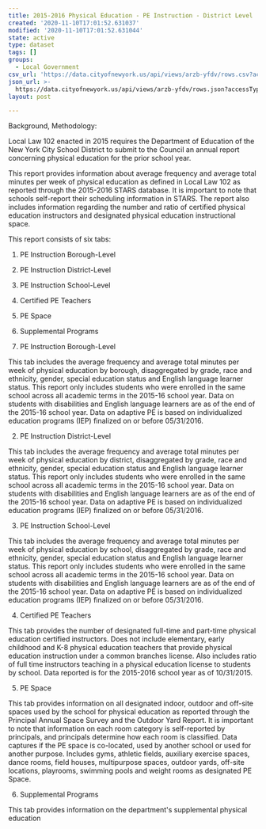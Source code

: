 ```yaml
---
title: 2015-2016 Physical Education - PE Instruction - District Level
created: '2020-11-10T17:01:52.631037'
modified: '2020-11-10T17:01:52.631044'
state: active
type: dataset
tags: []
groups:
  - Local Government
csv_url: 'https://data.cityofnewyork.us/api/views/arzb-yfdv/rows.csv?accessType=DOWNLOAD'
json_url: >-
  https://data.cityofnewyork.us/api/views/arzb-yfdv/rows.json?accessType=DOWNLOAD
layout: post

---
```

Background, Methodology: 

Local Law 102 enacted in 2015 requires the Department of Education of the New York City School District to submit to the Council an annual report concerning physical education for the prior school year.


This report provides information about average frequency and average total minutes per week of physical education as defined in Local Law 102 as reported through the 2015-2016 STARS database. It is important to note that schools self-report their scheduling information in STARS. The report also includes information regarding the number and ratio of certified physical education instructors and designated physical education instructional space.


This report consists of six tabs:


1.    PE Instruction Borough-Level
2.    PE Instruction District-Level
3.    PE Instruction School-Level
4.    Certified PE Teachers
5.    PE Space
6. Supplemental Programs


1. PE Instruction Borough-Level

This tab includes the average frequency and average total minutes per week of physical education by borough, disaggregated by grade, race and ethnicity, gender, special education status and English language learner status. This report only includes students who were enrolled in the same school across all academic terms in the 2015-16 school year. Data on students with disabilities and English language learners are as of the end of the 2015-16 school year. Data on adaptive PE is based on individualized education programs (IEP) finalized on or before 05/31/2016.


2. PE Instruction District-Level

This tab includes the average frequency and average total minutes per week of physical education by district, disaggregated by grade, race and ethnicity, gender, special education status and English language learner status. This report only includes students who were enrolled in the same school across all academic terms in the 2015-16 school year. Data on students with disabilities and English language learners are as of the end of the 2015-16 school year. Data on adaptive PE is based on individualized education programs (IEP) finalized on or before 05/31/2016.


3. PE Instruction School-Level

This tab includes the average frequency and average total minutes per week of physical education by school, disaggregated by grade, race and ethnicity, gender, special education status and English language learner status. This report only includes students who were enrolled in the same school across all academic terms in the 2015-16 school year. Data on students with disabilities and English language learners are as of the end of the 2015-16 school year. Data on adaptive PE is based on individualized education programs (IEP) finalized on or before 05/31/2016.


4. Certified PE Teachers

This tab provides the number of designated full-time and part-time physical education certified instructors. Does not include elementary, early childhood and K-8 physical education teachers that provide physical education instruction under a common branches license. Also includes ratio of full time instructors teaching in a physical education license to students by school. Data reported is for the 2015-2016 school year as of 10/31/2015.


5. PE Space

This tab provides information on all designated indoor, outdoor and off-site spaces used by the school for physical education as reported through the Principal Annual Space Survey and the Outdoor Yard Report. It is important to note that information on each room category is self-reported by principals, and principals determine how each room is classified. Data captures if the PE space is co-located, used by another school or used for another purpose. Includes gyms, athletic fields, auxiliary exercise spaces, dance rooms, field houses, multipurpose spaces, outdoor yards, off-site locations, playrooms, swimming pools and weight rooms as designated PE Space.


6. Supplemental Programs

This tab provides information on the department's supplemental physical education
